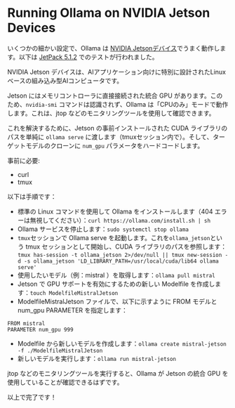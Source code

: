 # Running Ollama on NVIDIA Jetson Devices

いくつかの細かい設定で、Ollama は [NVIDIA Jetsonデバイス](https://www.nvidia.com/en-us/autonomous-machines/embedded-systems/)でうまく動作します。以下は [JetPack 5.1.2](https://developer.nvidia.com/embedded/jetpack) でのテストが行われました。

NVIDIA Jetson デバイスは、AIアプリケーション向けに特別に設計されたLinuxベースの組み込み型AIコンピュータです。

Jetson にはメモリコントローラに直接接続された統合 GPU があります。このため、`nvidia-smi` コマンドは認識されず、Ollama は「CPUのみ」モードで動作します。これは、jtop などのモニタリングツールを使用して確認できます。

これを解決するために、Jetson の事前インストールされた CUDA ライブラリのパスを単純に `ollama serve` に渡します（tmuxセッション内で）。そして、ターゲットモデルのクローンに `num_gpu` パラメータをハードコードします。

事前に必要:

- curl
- tmux

以下は手順です：

- 標準の Linux コマンドを使用して Ollama をインストールします（404 エラーは無視してください）：`curl https://ollama.com/install.sh | sh`
- Ollama サービスを停止します：`sudo systemctl stop ollama`
- `tmux`セッションで Ollama serve を起動します。これを`ollama_jetson`という tmux セッションとして開始し、CUDA ライブラリのパスを参照します：`tmux has-session -t ollama_jetson 2>/dev/null || tmux new-session -d -s ollama_jetson 'LD_LIBRARY_PATH=/usr/local/cuda/lib64 ollama serve'`
- 使用したいモデル（例：mistral ）を取得します：`ollama pull mistral`
- Jetson で GPU サポートを有効にするための新しい Modelfile を作成します：`touch ModelfileMistralJetson`
- ModelfileMistralJetson ファイルで、以下に示すように FROM モデルと num_gpu PARAMETER を指定します：

```
FROM mistral
PARAMETER num_gpu 999
```

- Modelfile から新しいモデルを作成します：`ollama create mistral-jetson -f ./ModelfileMistralJetson`
- 新しいモデルを実行します：`ollama run mistral-jetson`

jtop などのモニタリングツールを実行すると、Ollama が Jetson の統合 GPU を使用していることが確認できるはずです。

以上で完了です！

